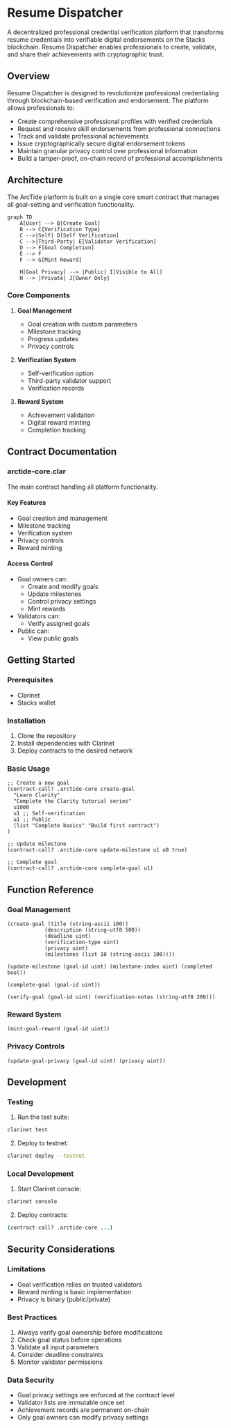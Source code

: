 # Resume Dispatcher

A decentralized professional credential verification platform that transforms resume credentials into verifiable digital endorsements on the Stacks blockchain. Resume Dispatcher enables professionals to create, validate, and share their achievements with cryptographic trust.

## Overview

Resume Dispatcher is designed to revolutionize professional credentialing through blockchain-based verification and endorsement. The platform allows professionals to:

- Create comprehensive professional profiles with verified credentials
- Request and receive skill endorsements from professional connections
- Track and validate professional achievements
- Issue cryptographically secure digital endorsement tokens
- Maintain granular privacy control over professional information
- Build a tamper-proof, on-chain record of professional accomplishments

## Architecture

The ArcTide platform is built on a single core smart contract that manages all goal-setting and verification functionality.

```mermaid
graph TD
    A[User] --> B[Create Goal]
    B --> C{Verification Type}
    C -->|Self| D[Self Verification]
    C -->|Third-Party| E[Validator Verification]
    D --> F[Goal Completion]
    E --> F
    F --> G[Mint Reward]
    
    H[Goal Privacy] --> |Public| I[Visible to All]
    H --> |Private| J[Owner Only]
```

### Core Components

1. **Goal Management**
   - Goal creation with custom parameters
   - Milestone tracking
   - Progress updates
   - Privacy controls

2. **Verification System**
   - Self-verification option
   - Third-party validator support
   - Verification records

3. **Reward System**
   - Achievement validation
   - Digital reward minting
   - Completion tracking

## Contract Documentation

### arctide-core.clar

The main contract handling all platform functionality.

#### Key Features

- Goal creation and management
- Milestone tracking
- Verification system
- Privacy controls
- Reward minting

#### Access Control

- Goal owners can:
  - Create and modify goals
  - Update milestones
  - Control privacy settings
  - Mint rewards
- Validators can:
  - Verify assigned goals
- Public can:
  - View public goals

## Getting Started

### Prerequisites

- Clarinet
- Stacks wallet

### Installation

1. Clone the repository
2. Install dependencies with Clarinet
3. Deploy contracts to the desired network

### Basic Usage

```clarity
;; Create a new goal
(contract-call? .arctide-core create-goal 
  "Learn Clarity" 
  "Complete the Clarity tutorial series" 
  u1000 
  u1 ;; Self-verification
  u1 ;; Public
  (list "Complete basics" "Build first contract")
)

;; Update milestone
(contract-call? .arctide-core update-milestone u1 u0 true)

;; Complete goal
(contract-call? .arctide-core complete-goal u1)
```

## Function Reference

### Goal Management

```clarity
(create-goal (title (string-ascii 100)) 
            (description (string-utf8 500)) 
            (deadline uint) 
            (verification-type uint) 
            (privacy uint) 
            (milestones (list 10 (string-ascii 100))))
            
(update-milestone (goal-id uint) (milestone-index uint) (completed bool))

(complete-goal (goal-id uint))

(verify-goal (goal-id uint) (verification-notes (string-utf8 200)))
```

### Reward System

```clarity
(mint-goal-reward (goal-id uint))
```

### Privacy Controls

```clarity
(update-goal-privacy (goal-id uint) (privacy uint))
```

## Development

### Testing

1. Run the test suite:
```bash
clarinet test
```

2. Deploy to testnet:
```bash
clarinet deploy --testnet
```

### Local Development

1. Start Clarinet console:
```bash
clarinet console
```

2. Deploy contracts:
```bash
(contract-call? .arctide-core ...)
```

## Security Considerations

### Limitations

- Goal verification relies on trusted validators
- Reward minting is basic implementation
- Privacy is binary (public/private)

### Best Practices

1. Always verify goal ownership before modifications
2. Check goal status before operations
3. Validate all input parameters
4. Consider deadline constraints
5. Monitor validator permissions

### Data Security

- Goal privacy settings are enforced at the contract level
- Validator lists are immutable once set
- Achievement records are permanent on-chain
- Only goal owners can modify privacy settings